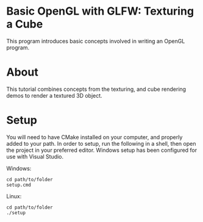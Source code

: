 # Basic OpenGL with GLFW: Texturing a Cube

This program introduces basic concepts involved in writing an OpenGL program.

# About

This tutorial combines concepts from the texturing, and cube rendering demos to render a textured 3D object.

# Setup

You will need to have CMake installed on your computer, and properly added to your path.
In order to setup, run the following in a shell, then open the project in your preferred editor.
Windows setup has been configured for use with Visual Studio.

Windows:
```
cd path/to/folder
setup.cmd
```
Linux:
```
cd path/to/folder
./setup
```
